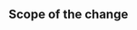 ## Scope of the change

<!-- Describe changed made in this PR. You can attach screenshots or mention related issues as well. -->

<!-- External contributors: Please attach GitHub issue number. -->
